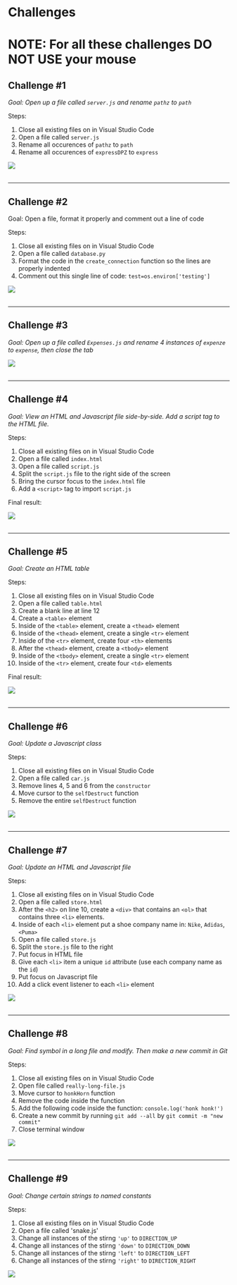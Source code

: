 # Challenges

# NOTE: For all these challenges DO NOT USE your mouse

## Challenge #1
_Goal: Open up a file called `server.js` and rename `pathz` to `path`_

Steps:
 1. Close all existing files on in Visual Studio Code
 2. Open a file called `server.js`
 3. Rename all occurences of `pathz` to `path`
 4. Rename all occurences of `expressDPZ` to `express`

<div style="align-text: center">
  <img src="images/challenge-1.png">
</div>
<br>
<hr>

## Challenge #2
Goal: Open a file, format it properly and comment out a line of code

Steps:
 1. Close all existing files on in Visual Studio Code
 2. Open a file called `database.py`
 3. Format the code in the `create_connection` function so the lines are properly indented
 4. Comment out this single line of code: `test=os.environ['testing']`
<div style="align-text: center">
  <img src="images/challenge-2.png">
</div>
<br>
<hr>

## Challenge #3
_Goal: Open up a file called `Expenses.js` and rename 4 instances of `expenze` to `expense`, then close the tab_

<div style="align-text: center">
  <img src="images/challenge-3.png">
</div>
<br>
<hr>

## Challenge #4
_Goal: View an HTML and Javascript file side-by-side. Add a script tag to the HTML file._
 
Steps:
 1. Close all existing files on in Visual Studio Code 
 1. Open a file called `index.html`
 2. Open a file called `script.js`
 3. Split the `script.js` file to the right side of the screen
 4. Bring the cursor focus to the `index.html` file
 5. Add a `<script>` tag to import `script.js`

Final result:
<div style="align-text: center">
  <img src="images/challenge-4.png">
</div>
<br>
<hr>

## Challenge #5
_Goal: Create an HTML table_

Steps:
 1. Close all existing files on in Visual Studio Code 
 1. Open a file called `table.html`
 2. Create a blank line at line 12
 3. Create a `<table>` element
 4. Inside of the `<table>` element, create a `<thead>` element
 5. Inside of the `<thead>` element, create a single `<tr>` element
 6. Inside of the `<tr>` element, create four `<th>` elements
 7. After the `<thead>` element, create a `<tbody>` element
 8. Inside of the `<tbody>` element, create a single `<tr>` element
 5. Inside of the `<tr>` element, create four `<td>` elements

Final result:
<div style="align-text: center">
  <img src="images/challenge-5.png">
</div>
<br>
<hr>

## Challenge #6 

_Goal: Update a Javascript class_

Steps:
 1. Close all existing files on in Visual Studio Code 
 2. Open a file called `car.js`
 3. Remove lines 4, 5 and 6 from the `constructor`
 4. Move cursor to the `selfDestruct` function
 5. Remove the entire `selfDestruct` function

<div style="align-text: center">
  <img src="images/challenge-6.png">
</div>
<br>
<hr>

## Challenge #7
_Goal: Update an HTML and Javascript file_

Steps:
 1. Close all existing files on in Visual Studio Code 
 2. Open a file called `store.html`
 3. After the `<h2>` on line 10, create a `<div>` that contains an `<ol>` that contains three `<li>` elements.
 4. Inside of each `<li>` element put a shoe company name in: `Nike`, `Adidas`, `<Puma>`
 5. Open a file called `store.js`
 6. Split the `store.js` file to the right
 7. Put focus in HTML file
 8. Give each `<li>` item a unique `id` attribute (use each company name as the `id`)
 9. Put focus on Javascript file
 10. Add a click event listener to each `<li>` element

<div style="align-text: center">
  <img src="images/challenge-7.png">
</div>
<br>
<hr>

## Challenge #8
_Goal: Find symbol in a long file and modify. Then make a new commit in Git_

Steps:
 1. Close all existing files on in Visual Studio Code 
 2. Open file called `really-long-file.js`
 3. Move cursor to `honkHorn` function
 4. Remove the code inside the function
 5. Add the following code inside the function: `console.log('honk honk!')`
 4. Create a new commit by running `git add --all` by `git commit -m "new commit"`
 5. Close terminal window

<div style="align-text: center">
  <img src="images/challenge-8.png">
</div>
<br>
<hr>

## Challenge #9
_Goal: Change certain strings to named constants_

Steps:
 1. Close all existing files on in Visual Studio Code 
 1. Open a file called 'snake.js'
 2. Change all instances of the stirng `'up'` to `DIRECTION_UP`
 3. Change all instances of the stirng `'down'` to `DIRECTION_DOWN`
 4. Change all instances of the stirng `'left'` to `DIRECTION_LEFT`
 5. Change all instances of the stirng `'right'` to `DIRECTION_RIGHT`

<div style="align-text: center">
  <img src="images/challenge-9.png">
</div>